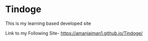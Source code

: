 # Tindoge
This is my learning based developed site

Link to my Following Site-  https://amanjaiman1.github.io/Tindoge/
